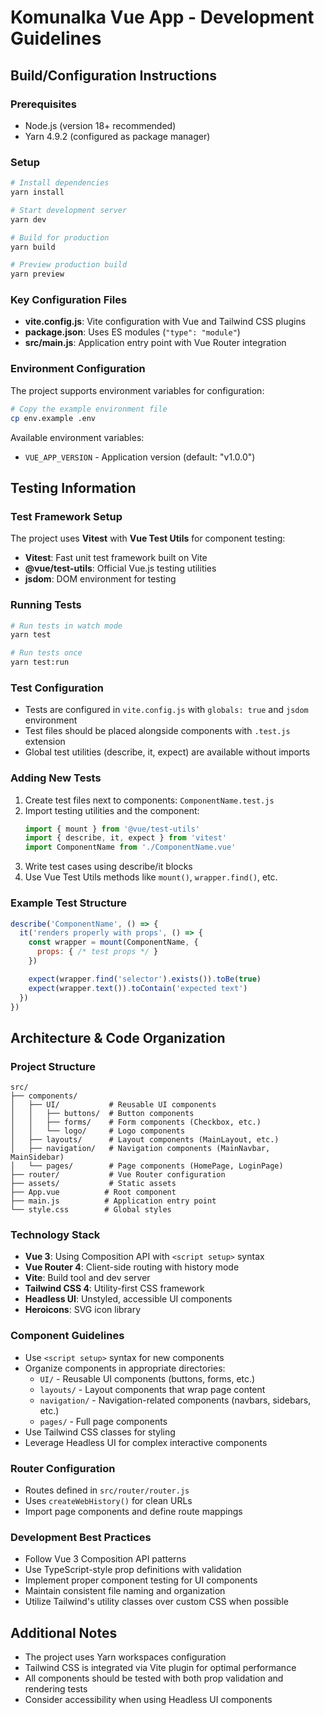 # Komunalka Vue App - Development Guidelines

## Build/Configuration Instructions

### Prerequisites
- Node.js (version 18+ recommended)
- Yarn 4.9.2 (configured as package manager)

### Setup
```bash
# Install dependencies
yarn install

# Start development server
yarn dev

# Build for production
yarn build

# Preview production build
yarn preview
```

### Key Configuration Files
- **vite.config.js**: Vite configuration with Vue and Tailwind CSS plugins
- **package.json**: Uses ES modules (`"type": "module"`)
- **src/main.js**: Application entry point with Vue Router integration

### Environment Configuration
The project supports environment variables for configuration:

```bash
# Copy the example environment file
cp env.example .env
```

Available environment variables:
- `VUE_APP_VERSION` - Application version (default: "v1.0.0")

## Testing Information

### Test Framework Setup
The project uses **Vitest** with **Vue Test Utils** for component testing:

- **Vitest**: Fast unit test framework built on Vite
- **@vue/test-utils**: Official Vue.js testing utilities
- **jsdom**: DOM environment for testing

### Running Tests
```bash
# Run tests in watch mode
yarn test

# Run tests once
yarn test:run
```

### Test Configuration
- Tests are configured in `vite.config.js` with `globals: true` and `jsdom` environment
- Test files should be placed alongside components with `.test.js` extension
- Global test utilities (describe, it, expect) are available without imports

### Adding New Tests
1. Create test files next to components: `ComponentName.test.js`
2. Import testing utilities and the component:
   ```javascript
   import { mount } from '@vue/test-utils'
   import { describe, it, expect } from 'vitest'
   import ComponentName from './ComponentName.vue'
   ```
3. Write test cases using describe/it blocks
4. Use Vue Test Utils methods like `mount()`, `wrapper.find()`, etc.

### Example Test Structure
```javascript
describe('ComponentName', () => {
  it('renders properly with props', () => {
    const wrapper = mount(ComponentName, {
      props: { /* test props */ }
    })

    expect(wrapper.find('selector').exists()).toBe(true)
    expect(wrapper.text()).toContain('expected text')
  })
})
```

## Architecture & Code Organization

### Project Structure
```
src/
├── components/
│   ├── UI/           # Reusable UI components
│   │   ├── buttons/  # Button components
│   │   ├── forms/    # Form components (Checkbox, etc.)
│   │   └── logo/     # Logo components
│   ├── layouts/      # Layout components (MainLayout, etc.)
│   ├── navigation/   # Navigation components (MainNavbar, MainSidebar)
│   └── pages/        # Page components (HomePage, LoginPage)
├── router/           # Vue Router configuration
├── assets/           # Static assets
├── App.vue          # Root component
├── main.js          # Application entry point
└── style.css        # Global styles
```

### Technology Stack
- **Vue 3**: Using Composition API with `<script setup>` syntax
- **Vue Router 4**: Client-side routing with history mode
- **Vite**: Build tool and dev server
- **Tailwind CSS 4**: Utility-first CSS framework
- **Headless UI**: Unstyled, accessible UI components
- **Heroicons**: SVG icon library

### Component Guidelines
- Use `<script setup>` syntax for new components
- Organize components in appropriate directories:
  - `UI/` - Reusable UI components (buttons, forms, etc.)
  - `layouts/` - Layout components that wrap page content
  - `navigation/` - Navigation-related components (navbars, sidebars, etc.)
  - `pages/` - Full page components
- Use Tailwind CSS classes for styling
- Leverage Headless UI for complex interactive components

### Router Configuration
- Routes defined in `src/router/router.js`
- Uses `createWebHistory()` for clean URLs
- Import page components and define route mappings

### Development Best Practices
- Follow Vue 3 Composition API patterns
- Use TypeScript-style prop definitions with validation
- Implement proper component testing for UI components
- Maintain consistent file naming and organization
- Utilize Tailwind's utility classes over custom CSS when possible

## Additional Notes
- The project uses Yarn workspaces configuration
- Tailwind CSS is integrated via Vite plugin for optimal performance
- All components should be tested with both prop validation and rendering tests
- Consider accessibility when using Headless UI components
